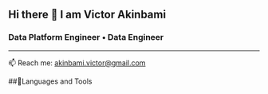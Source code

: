## Hi there 👋 I am Victor Akinbami


### Data Platform Engineer • Data Engineer
_______________________________________________________________________________________________________________________________________________________________________

📫 Reach me: akinbami.victor@gmail.com

##🧰Languages and Tools






